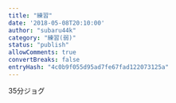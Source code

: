 ```yaml
---
title: "練習"
date: '2018-05-08T20:10:00'
author: "subaru44k"
category: "練習(弱)"
status: "publish"
allowComments: true
convertBreaks: false
entryHash: "4c0b9f055d95ad7fe67fad122073125a"
---
```

35分ジョグ
